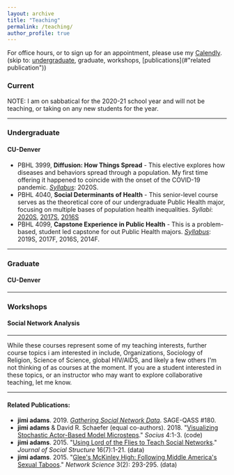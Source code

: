```yaml
---
layout: archive
title: "Teaching"
permalink: /teaching/
author_profile: true
---
```

For office hours, or to sign up for an appointment, please use my [Calendly](https://calendly.com/jimiadams).<br>
(skip to: [undergraduate](#undergraduate), graduate, workshops, [publications](#"related publication"))

### Current
NOTE: I am on sabbatical for the 2020-21 school year and will not be teaching, or taking on any new students for the year. <br/>

_____
### Undergraduate
#### CU-Denver
  - PBHL 3999, **Diffusion: How Things Spread** - This elective explores how diseases and behaviors spread through a population. My first time offering it happened to coincide with the onset of the COVID-19 pandemic. [*Syllabus*](../files/2020S_PBHL3999_syllabus.pdf): 2020S.
  - PBHL 4040, **Social Determinants of Health** - This senior-level course serves as the theoretical core of our undergraduate Public Health major, focusing on multiple  bases of population health inequalities. *Syllabi*: 
    [2020S](../files/2020S_PBHL4040_syllabus.pdf), 
    [2017S](../files/2017S_PBHL4040_syllabus.pdf),
    [2016S](../files/2016S_PBHL4040_syllabus.pdf)
  - PBHL 4099, **Capstone Experience in Public Health** - This is a problem-based, student led capstone for out Public Health majors. [*Syllabus*](../files/2019S_PBHL4099_syllabus.pdf): 2019S, 2017F, 2016S, 2014F.

_____
### Graduate
#### CU-Denver
_____

### Workshops
#### Social Network Analysis
_____
While these courses represent some of my teaching interests, further course topics i am interested in include, Organizations, Sociology of Religion, Science of Science, global HIV/AIDS, and likely a few others I'm not thinking of as courses at the moment. If you are a student interested in these topics, or an instructor who may want to explore collaborative teaching, let me know.

_____

#### Related Publications: 

  - **jimi adams**. 2019. *[Gathering Social Network Data](https://us.sagepub.com/en-us/nam/gathering-social-network-data/book260973)*. SAGE-QASS #180.
  - **jimi adams** & David R. Schaefer (equal co-authors). 2018. "[Visualizing Stochastic Actor-Based Model Microsteps](https://journals.sagepub.com/doi/10.1177/2378023118816545)." *Socius* 4:1-3. (code)
  - **jimi adams**. 2015. "[Using Lord of the Flies to Teach Social Networks](https://www.exeley.com/journal_of_social_structure/doi/10.21307/joss-2019-017)." *Journal of Social Structure* 16(7):1-21. (data)
  - **jimi adams**. 2015. "[Glee's McKinley High: Following Middle America's Sexual Taboos](../files/2015_NS.pdf)." *Network Science* 3(2): 293-295. (data)
